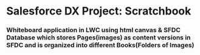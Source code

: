 # Salesforce DX Project: Scratchbook

### Whiteboard application in LWC using html canvas & SFDC Database which stores Pages(images) as content versions in SFDC and is organized into different Books(Folders of Images)
